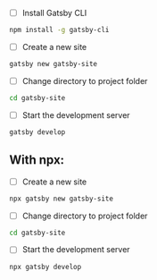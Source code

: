 - [ ] Install Gatsby CLI
```sh
npm install -g gatsby-cli
```
- [ ] Create a new site
```sh
gatsby new gatsby-site
```

- [ ] Change directory to project folder
```sh
cd gatsby-site
```

- [ ] Start the development server
```sh
gatsby develop
```

## With npx:

- [ ] Create a new site
```sh
npx gatsby new gatsby-site
```

- [ ] Change directory to project folder
```sh
cd gatsby-site
```

- [ ] Start the development server
```sh
npx gatsby develop
```